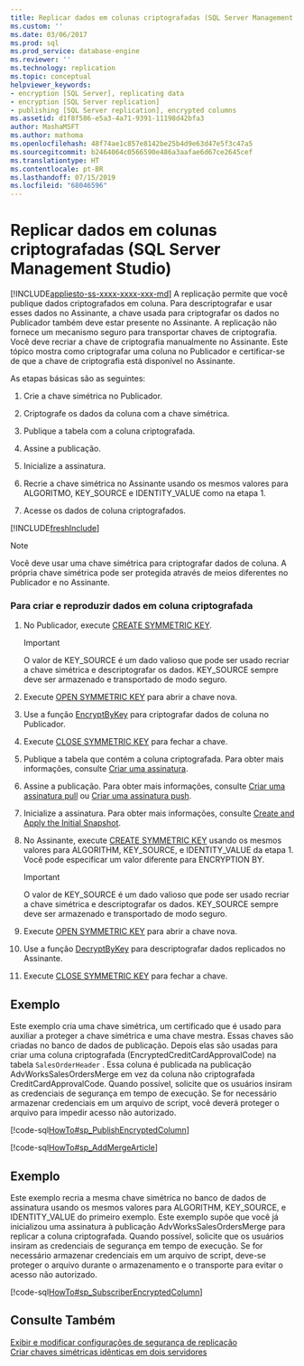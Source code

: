 ```yaml
---
title: Replicar dados em colunas criptografadas (SQL Server Management Studio) | Microsoft Docs
ms.custom: ''
ms.date: 03/06/2017
ms.prod: sql
ms.prod_service: database-engine
ms.reviewer: ''
ms.technology: replication
ms.topic: conceptual
helpviewer_keywords:
- encryption [SQL Server], replicating data
- encryption [SQL Server replication]
- publishing [SQL Server replication], encrypted columns
ms.assetid: d1f8f586-e5a3-4a71-9391-11198d42bfa3
author: MashaMSFT
ms.author: mathoma
ms.openlocfilehash: 48f74ae1c857e8142be25b4d9e63d47e5f3c47a5
ms.sourcegitcommit: b2464064c0566590e486a3aafae6d67ce2645cef
ms.translationtype: HT
ms.contentlocale: pt-BR
ms.lasthandoff: 07/15/2019
ms.locfileid: "68046596"
---
```

# <a name="replicate-data-in-encrypted-columns-sql-server-management-studio"></a>Replicar dados em colunas criptografadas (SQL Server Management Studio)
[!INCLUDE[appliesto-ss-xxxx-xxxx-xxx-md](../../../includes/appliesto-ss-xxxx-xxxx-xxx-md.md)]
  A replicação permite que você publique dados criptografados em coluna. Para descriptografar e usar esses dados no Assinante, a chave usada para criptografar os dados no Publicador também deve estar presente no Assinante. A replicação não fornece um mecanismo seguro para transportar chaves de criptografia. Você deve recriar a chave de criptografia manualmente no Assinante. Este tópico mostra como criptografar uma coluna no Publicador e certificar-se de que a chave de criptografia está disponível no Assinante.  
  
 As etapas básicas são as seguintes:  
  
1.  Crie a chave simétrica no Publicador.  
  
2.  Criptografe os dados da coluna com a chave simétrica.  
  
3.  Publique a tabela com a coluna criptografada.  
  
4.  Assine a publicação.  
  
5.  Inicialize a assinatura.  
  
6.  Recrie a chave simétrica no Assinante usando os mesmos valores para ALGORITMO, KEY_SOURCE e IDENTITY_VALUE como na etapa 1.  
  
7.  Acesse os dados de coluna criptografados.  

[!INCLUDE[freshInclude](../../../includes/paragraph-content/fresh-note-steps-feedback.md)]

> [!NOTE]  
>  Você deve usar uma chave simétrica para criptografar dados de coluna. A própria chave simétrica pode ser protegida através de meios diferentes no Publicador e no Assinante.  
  
### <a name="to-create-and-replicate-encrypted-column-data"></a>Para criar e reproduzir dados em coluna criptografada  
  
1.  No Publicador, execute [CREATE SYMMETRIC KEY](../../../t-sql/statements/create-symmetric-key-transact-sql.md).  
  
    > [!IMPORTANT]  
    >  O valor de KEY_SOURCE é um dado valioso que pode ser usado recriar a chave simétrica e descriptografar os dados. KEY_SOURCE sempre deve ser armazenado e transportado de modo seguro.  
  
2.  Execute [OPEN SYMMETRIC KEY](../../../t-sql/statements/open-symmetric-key-transact-sql.md) para abrir a chave nova.  
  
3.  Use a função [EncryptByKey](../../../t-sql/functions/encryptbykey-transact-sql.md) para criptografar dados de coluna no Publicador.  
  
4.  Execute [CLOSE SYMMETRIC KEY](../../../t-sql/statements/close-symmetric-key-transact-sql.md) para fechar a chave.  
  
5.  Publique a tabela que contém a coluna criptografada. Para obter mais informações, consulte [Criar uma assinatura](../../../relational-databases/replication/publish/create-a-publication.md).  
  
6.  Assine a publicação. Para obter mais informações, consulte [Criar uma assinatura pull](../../../relational-databases/replication/create-a-pull-subscription.md) ou [Criar uma assinatura push](../../../relational-databases/replication/create-a-push-subscription.md).  
  
7.  Inicialize a assinatura. Para obter mais informações, consulte [Create and Apply the Initial Snapshot](../../../relational-databases/replication/create-and-apply-the-initial-snapshot.md).  
  
8.  No Assinante, execute [CREATE SYMMETRIC KEY](../../../t-sql/statements/create-symmetric-key-transact-sql.md) usando os mesmos valores para ALGORITHM, KEY_SOURCE, e IDENTITY_VALUE da etapa 1. Você pode especificar um valor diferente para ENCRYPTION BY.  
  
    > [!IMPORTANT]  
    >  O valor de KEY_SOURCE é um dado valioso que pode ser usado recriar a chave simétrica e descriptografar os dados. KEY_SOURCE sempre deve ser armazenado e transportado de modo seguro.  
  
9. Execute [OPEN SYMMETRIC KEY](../../../t-sql/statements/open-symmetric-key-transact-sql.md) para abrir a chave nova.  
  
10. Use a função [DecryptByKey](../../../t-sql/functions/decryptbykey-transact-sql.md) para descriptografar dados replicados no Assinante.  
  
11. Execute [CLOSE SYMMETRIC KEY](../../../t-sql/statements/close-symmetric-key-transact-sql.md) para fechar a chave.  
  
## <a name="example"></a>Exemplo  
 Este exemplo cria uma chave simétrica, um certificado que é usado para auxiliar a proteger a chave simétrica e uma chave mestra. Essas chaves são criadas no banco de dados de publicação. Depois elas são usadas para criar uma coluna criptografada (EncryptedCreditCardApprovalCode) na tabela `SalesOrderHeader` . Essa coluna é publicada na publicação AdvWorksSalesOrdersMerge em vez da coluna não criptografada CreditCardApprovalCode. Quando possível, solicite que os usuários insiram as credenciais de segurança em tempo de execução. Se for necessário armazenar credenciais em um arquivo de script, você deverá proteger o arquivo para impedir acesso não autorizado.  
  
 [!code-sql[HowTo#sp_PublishEncryptedColumn](../../../relational-databases/replication/codesnippet/tsql/replicate-data-in-encryp_1.sql)]  
  
 [!code-sql[HowTo#sp_AddMergeArticle](../../../relational-databases/replication/codesnippet/tsql/replicate-data-in-encryp_2.sql)]  
  
## <a name="example"></a>Exemplo  
 Este exemplo recria a mesma chave simétrica no banco de dados de assinatura usando os mesmos valores para ALGORITHM, KEY_SOURCE, e IDENTITY_VALUE do primeiro exemplo. Este exemplo supõe que você já inicializou uma assinatura à publicação AdvWorksSalesOrdersMerge para replicar a coluna criptografada. Quando possível, solicite que os usuários insiram as credenciais de segurança em tempo de execução. Se for necessário armazenar credenciais em um arquivo de script, deve-se proteger o arquivo durante o armazenamento e o transporte para evitar o acesso não autorizado.  
  
 [!code-sql[HowTo#sp_SubscriberEncryptedColumn](../../../relational-databases/replication/codesnippet/tsql/replicate-data-in-encryp_3.sql)]  
  
## <a name="see-also"></a>Consulte Também  
 [Exibir e modificar configurações de segurança de replicação](../../../relational-databases/replication/security/view-and-modify-replication-security-settings.md)   
 [Criar chaves simétricas idênticas em dois servidores](../../../relational-databases/security/encryption/create-identical-symmetric-keys-on-two-servers.md)  
  
  

